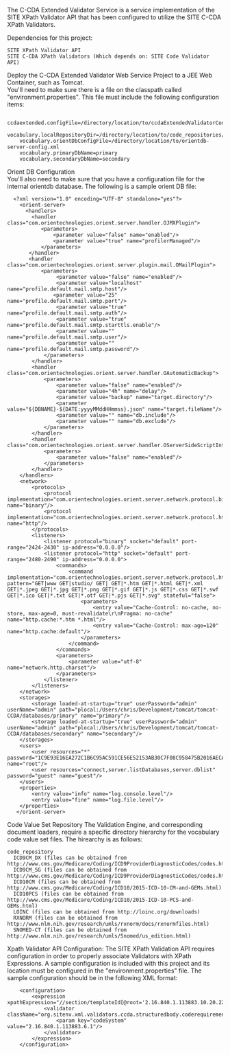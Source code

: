 The C-CDA Extended Validator Service is a service implementation of the SITE XPath Validator API that has been configured to utilize the SITE C-CDA XPath Validators.

Dependencies for this project:

	SITE XPath Validator API
	SITE C-CDA XPath Validators (Which depends on: SITE Code Validator API)


Deploy the C-CDA Extended Validator Web Service Project to a JEE Web Container, such as Tomcat.  
   You'll need to make sure there is a file on the classpath called "environment.properties".  This file must include the following configuration items:
        
        ccdaextended.configFile=/directory/location/to/ccdaExtendedValidatorConfig.xml
        vocabulary.localRepositoryDir=/directory/location/to/code_repositories/
        vocabulary.orientDbConfigFile=/directory/location/to/orientdb-server-config.xml
        vocabulary.primaryDbName=primary
        vocabulary.secondaryDbName=secondary
        
Orient DB Configuration    
	You'll also need to make sure that you have a configuration file for the internal orientdb database.  The following is a sample orient DB file:
   
      <?xml version="1.0" encoding="UTF-8" standalone="yes"?>
        <orient-server>
          <handlers>
            <handler class="com.orientechnologies.orient.server.handler.OJMXPlugin">
               <parameters>
                   <parameter value="false" name="enabled"/>
                   <parameter value="true" name="profilerManaged"/>
               </parameters>
           </handler>
           <handler class="com.orientechnologies.orient.server.plugin.mail.OMailPlugin">
               <parameters>
                    <parameter value="false" name="enabled"/>
                    <parameter value="localhost" name="profile.default.mail.smtp.host"/>
                   <parameter value="25" name="profile.default.mail.smtp.port"/>
                    <parameter value="true" name="profile.default.mail.smtp.auth"/>
                    <parameter value="true" name="profile.default.mail.smtp.starttls.enable"/>
                    <parameter value="" name="profile.default.mail.smtp.user"/>
                    <parameter value="" name="profile.default.mail.smtp.password"/>
                </parameters>
            </handler>
            <handler class="com.orientechnologies.orient.server.handler.OAutomaticBackup">
                <parameters>
                    <parameter value="false" name="enabled"/>
                    <parameter value="4h" name="delay"/>
                    <parameter value="backup" name="target.directory"/>
                    <parameter value="${DBNAME}-${DATE:yyyyMMddHHmmss}.json" name="target.fileName"/>
                    <parameter value="" name="db.include"/>
                    <parameter value="" name="db.exclude"/>
                </parameters>
            </handler>
            <handler class="com.orientechnologies.orient.server.handler.OServerSideScriptInterpreter">
                <parameters>
                    <parameter value="false" name="enabled"/>
                </parameters>
            </handler>
        </handlers>
        <network>
            <protocols>
                <protocol implementation="com.orientechnologies.orient.server.network.protocol.binary.ONetworkProtocolBinary" name="binary"/>
                <protocol implementation="com.orientechnologies.orient.server.network.protocol.http.ONetworkProtocolHttpDb" name="http"/>
            </protocols>
            <listeners>
                <listener protocol="binary" socket="default" port-range="2424-2430" ip-address="0.0.0.0"/>
                <listener protocol="http" socket="default" port-range="2480-2490" ip-address="0.0.0.0">
                    <commands>
                        <command implementation="com.orientechnologies.orient.server.network.protocol.http.command.get.OServerCommandGetStaticContent" pattern="GET|www GET|studio/ GET| GET|*.htm GET|*.html GET|*.xml GET|*.jpeg GET|*.jpg GET|*.png GET|*.gif GET|*.js GET|*.css GET|*.swf GET|*.ico GET|*.txt GET|*.otf GET|*.pjs GET|*.svg" stateful="false">
                            <parameters>
                                <entry value="Cache-Control: no-cache, no-store, max-age=0, must-revalidate\r\nPragma: no-cache" name="http.cache:*.htm *.html"/>
                                <entry value="Cache-Control: max-age=120" name="http.cache:default"/>
                            </parameters>
                        </command>
                    </commands>
                    <parameters>
                        <parameter value="utf-8" name="network.http.charset"/>
                    </parameters>
                </listener>
            </listeners>
        </network>
        <storages>
            <storage loaded-at-startup="true" userPassword="admin" userName="admin" path="plocal:/Users/chris/Development/tomcat/tomcat-CCDA/databases/primary" name="primary"/>
            <storage loaded-at-startup="true" userPassword="admin" userName="admin" path="plocal:/Users/chris/Development/tomcat/tomcat-CCDA/databases/secondary" name="secondary"/>
        </storages>
        <users>
            <user resources="*" password="1C9E93E16EA272C1B6C95AC591CE56E52153AB30C7F08C958475B2016AECA2F5" name="root"/>
            <user resources="connect,server.listDatabases,server.dblist" password="guest" name="guest"/>
        </users>
        <properties>
            <entry value="info" name="log.console.level"/>
            <entry value="fine" name="log.file.level"/>
        </properties>
       </orient-server>

       
Code Value Set Repository
  The Validation Engine, and corresponding document loaders, require a specific directory hierarchy for the vocabulary code value set files. The hirearchy is as follows:
  
    code_repository
      ICD9CM_DX (files can be obtained from http://www.cms.gov/Medicare/Coding/ICD9ProviderDiagnosticCodes/codes.html)
      ICD9CM_SG (files can be obtained from http://www.cms.gov/Medicare/Coding/ICD9ProviderDiagnosticCodes/codes.html)
      ICD10CM (files can be obtained from http://www.cms.gov/Medicare/Coding/ICD10/2015-ICD-10-CM-and-GEMs.html)
      ICD10PCS (files can be obtained from http://www.cms.gov/Medicare/Coding/ICD10/2015-ICD-10-PCS-and-GEMs.html)
      LOINC (files can be obtained from http://loinc.org/downloads)
      RXNORM (files can be obtained from http://www.nlm.nih.gov/research/umls/rxnorm/docs/rxnormfiles.html)
      SNOMED-CT (files can be obtained from http://www.nlm.nih.gov/research/umls/Snomed/us_edition.html)
      
Xpath Validator API Configuration:
	The SITE XPath Validation API requires configuration in order to properly associate Validators with XPath Expressions.  A sample configuration is included with this project and its location must be configured in the "environment.properties" file.  The sample configuration should be in the following XML format:
		
		<configuration>
			<expression xpathExpression="//section/templateId[@root='2.16.840.1.113883.10.20.22.2.22.1']/ancestor::section[1]/code">
				<validator className="org.sitenv.xml.validators.ccda.structuredbody.coderequirements.MustBeValidator">
					<param key="codeSystem" value="2.16.840.1.113883.6.1"/>
				</validator>
			</expression>
		</configuration>